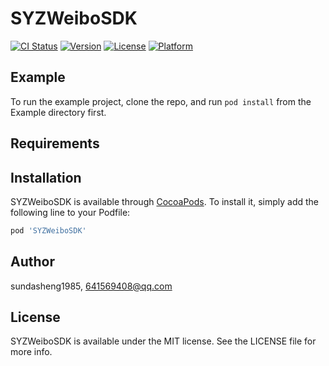 # SYZWeiboSDK

[![CI Status](https://img.shields.io/travis/sundasheng1985/SYZWeiboSDK.svg?style=flat)](https://travis-ci.org/sundasheng1985/SYZWeiboSDK)
[![Version](https://img.shields.io/cocoapods/v/SYZWeiboSDK.svg?style=flat)](https://cocoapods.org/pods/SYZWeiboSDK)
[![License](https://img.shields.io/cocoapods/l/SYZWeiboSDK.svg?style=flat)](https://cocoapods.org/pods/SYZWeiboSDK)
[![Platform](https://img.shields.io/cocoapods/p/SYZWeiboSDK.svg?style=flat)](https://cocoapods.org/pods/SYZWeiboSDK)

## Example

To run the example project, clone the repo, and run `pod install` from the Example directory first.

## Requirements

## Installation

SYZWeiboSDK is available through [CocoaPods](https://cocoapods.org). To install
it, simply add the following line to your Podfile:

```ruby
pod 'SYZWeiboSDK'
```

## Author

sundasheng1985, 641569408@qq.com

## License

SYZWeiboSDK is available under the MIT license. See the LICENSE file for more info.
